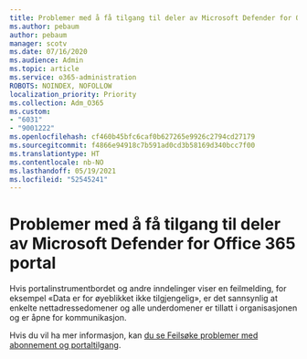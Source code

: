 ```yaml
---
title: Problemer med å få tilgang til deler av Microsoft Defender for Office 365 portal
ms.author: pebaum
author: pebaum
manager: scotv
ms.date: 07/16/2020
ms.audience: Admin
ms.topic: article
ms.service: o365-administration
ROBOTS: NOINDEX, NOFOLLOW
localization_priority: Priority
ms.collection: Adm_O365
ms.custom:
- "6031"
- "9001222"
ms.openlocfilehash: cf460b45bfc6caf0b627265e9926c2794cd27179
ms.sourcegitcommit: f4866e94918c7b591ad0cd3b58169d340bcc7f00
ms.translationtype: HT
ms.contentlocale: nb-NO
ms.lasthandoff: 05/19/2021
ms.locfileid: "52545241"
---
```

# <a name="issues-accessing-sections-of-microsoft-defender-for-office-365-portal"></a>Problemer med å få tilgang til deler av Microsoft Defender for Office 365 portal

Hvis portalinstrumentbordet og andre inndelinger viser en feilmelding, for eksempel «Data er for øyeblikket ikke tilgjengelig», er det sannsynlig at enkelte nettadressedomener og alle underdomener er tillatt i organisasjonen og er åpne for kommunikasjon. 

Hvis du vil ha mer informasjon, kan [du se Feilsøke problemer med abonnement og portaltilgang](/windows/security/threat-protection/microsoft-defender-atp/troubleshoot-onboarding-error-messages#data-currently-isnt-available-on-some-sections-of-the-portal).
